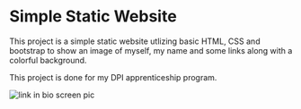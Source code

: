 # Simple Static Website

This project is a simple static website utlizing basic HTML, CSS and bootstrap to show an image of myself, my name and some links along with a colorful background. 

This project is done for my DPI apprenticeship program.

![link in bio screen pic](https://github.com/user-attachments/assets/b20d42d4-0b0d-448d-8b07-422ec8a2e540)
